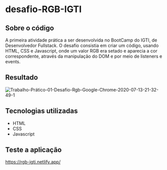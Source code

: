 # desafio-RGB-IGTI
## Sobre o código 
A primeira atividade prática a ser desenvolvida no BootCamp do IGTI, de Desenvolvedor Fullstack. 
O desafio consistia em criar um código, usando HTML, CSS e Javascript, onde um valor RGB era setado e aparecia a cor correspondente, através da manipulação do DOM e por meio de listeners e events.

## Resultado
![Trabalho-Prático-01-Desafio-Rgb-Google-Chrome-2020-07-13-21-32-49-1](https://user-images.githubusercontent.com/39573063/87445945-1174f080-c5cf-11ea-936f-505786ef556a.gif)

## Tecnologias utilizadas
* HTML
* CSS
* Javascript

## Teste a aplicação
https://rgb-igti.netlify.app/
